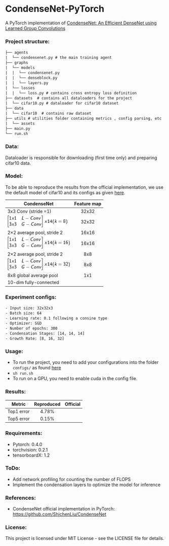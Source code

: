 # CondenseNet-PyTorch

A PyTorch implementation of [CondenseNet: An Efficient DenseNet using Learned Group Convolutions](https://arxiv.org/pdf/1711.09224.pdf)

### Project structure:
```
├── agents
|  └── condensenet.py # the main training agent
├── graphs
|  └── models
|  |  └── condensenet.py
|  |  └── denseblock.py
|  |  └── layers.py
|  └── losses
|  |  └── loss.py # contains cross entropy loss definition
├── datasets  # contains all dataloaders for the project
|  └── cifar10.py # dataloader for cifar10 dataset
├── data
|  └── cifar10  # contains raw dataset
├── utils # utilities folder containing metrics , config parsing, etc
|  └── assets
├── main.py
└── run.sh
```

### Data:
Dataloader is responsible for downloading (first time only) and preparing cifar10 data. 

### Model:
To be able to reproduce the results from the official implementation, we use the default model of cifar10 and its configs as given [here](https://github.com/ShichenLiu/CondenseNet).

| CondenseNet                | Feature map     |
| -------------------------- |:---------------:|
| 3x3 Conv (stride =1)       |     32x32       |
|![](./utils/assets/CodeCogsEqn1.png)|     32x32       |
| 2×2 average pool, stride 2 |     16x16       |
|![](./utils/assets/CodeCogsEqn2.png)|     16x16       |
| 2×2 average pool, stride 2 |      8x8        |
|![](./utils/assets/CodeCogsEqn3.png)|      8x8        |
| 8x8 global average pool    |      1x1        |
| 10-dim fully-connected     |                 |

### Experiment configs:
```
- Input size: 32x32x3
- Batch size: 64
- Learning rate: 0.1 following a consine type
- Optimizer: SGD
- Number of epochs: 300
- Condensation Stages: [14, 14, 14]
- Growth Rate: [8, 16, 32]
```
### Usage:
- To run the project, you need to add your configurations into the folder ```configs/``` as found [here](https://github.com/hagerrady13/CondenseNet-Pytorch/blob/master/configs/condensenet_exp_0.json)
- ``` sh run.sh ```
- To run on a GPU, you need to enable cuda in the config file.

### Results:
| Metric       | Reproduced  | Official    |
| ------------ |:-----------:|:-----------:|
| Top1 error   |    4.78%    |             |
| Top5 error   |    0.15%    |             |

### Requirements:
- Pytorch: 0.4.0
- torchvision: 0.2.1
- tensorboardX: 1.2

### ToDo:
* Add network profiling for counting the number of FLOPS
* Implement the condensation layers to optimize the model for inference

### References:
* CondenseNet official implementation in PyTorch: https://github.com/ShichenLiu/CondenseNet

### License:
This project is licensed under MIT License - see the LICENSE file for details.
